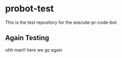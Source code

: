 # probot-test
This is the test repository for the execute-pr-code-bot

## Again Testing 
ohh man!! here we go again
